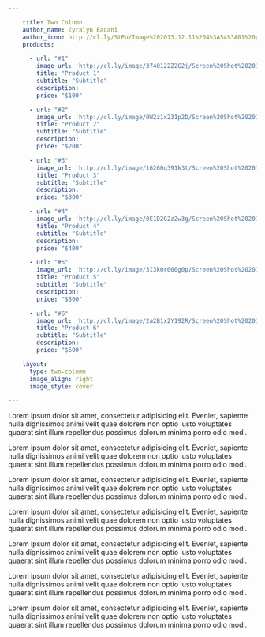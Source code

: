 ```yaml
---

    title: Two Column
    author_name: Zyralyn Bacani
    author_icon: http://cl.ly/StPu/Image%202013.12.11%204%3A54%3A01%20pm.png
    products:

      - url: "#1"
        image_url: 'http://cl.ly/image/3740122Z2G2j/Screen%20Shot%202013-12-13%20at%2011.51.59%20am.png'
        title: "Product 1"
        subtitle: "Subtitle"
        description:
        price: "$100"

      - url: "#2"
        image_url: 'http://cl.ly/image/0W2z1x231p2D/Screen%20Shot%202013-12-18%20at%206.28.32%20pm.png'
        title: "Product 2"
        subtitle: "Subtitle"
        description:
        price: "$200"

      - url: "#3"
        image_url: 'http://cl.ly/image/16260q391k3t/Screen%20Shot%202013-12-13%20at%2011.31.23%20am.png'
        title: "Product 3"
        subtitle: "Subtitle"
        description:
        price: "$300"

      - url: "#4"
        image_url: 'http://cl.ly/image/0E1D2G2z2w3g/Screen%20Shot%202013-12-13%20at%2011.32.49%20am.png'
        title: "Product 4"
        subtitle: "Subtitle"
        description:
        price: "$400"

      - url: "#5"
        image_url: 'http://cl.ly/image/3I3k0r000g0p/Screen%20Shot%202013-12-13%20at%2012.09.59%20pm.png'
        title: "Product 5"
        subtitle: "Subtitle"
        description:
        price: "$500"

      - url: "#6"
        image_url: 'http://cl.ly/image/2a2B1x2Y192R/Screen%20Shot%202013-12-13%20at%2011.32.09%20am.png'
        title: "Product 6"
        subtitle: "Subtitle"
        description:
        price: "$600"

    layout:
      type: two-column
      image_align: right
      image_style: cover

---
```


Lorem ipsum dolor sit amet, consectetur adipisicing elit. Eveniet, sapiente nulla dignissimos animi velit quae dolorem non optio iusto voluptates quaerat sint illum repellendus possimus dolorum minima porro odio modi.

Lorem ipsum dolor sit amet, consectetur adipisicing elit. Eveniet, sapiente nulla dignissimos animi velit quae dolorem non optio iusto voluptates quaerat sint illum repellendus possimus dolorum minima porro odio modi.

Lorem ipsum dolor sit amet, consectetur adipisicing elit. Eveniet, sapiente nulla dignissimos animi velit quae dolorem non optio iusto voluptates quaerat sint illum repellendus possimus dolorum minima porro odio modi.

Lorem ipsum dolor sit amet, consectetur adipisicing elit. Eveniet, sapiente nulla dignissimos animi velit quae dolorem non optio iusto voluptates quaerat sint illum repellendus possimus dolorum minima porro odio modi.

Lorem ipsum dolor sit amet, consectetur adipisicing elit. Eveniet, sapiente nulla dignissimos animi velit quae dolorem non optio iusto voluptates quaerat sint illum repellendus possimus dolorum minima porro odio modi.

Lorem ipsum dolor sit amet, consectetur adipisicing elit. Eveniet, sapiente nulla dignissimos animi velit quae dolorem non optio iusto voluptates quaerat sint illum repellendus possimus dolorum minima porro odio modi.

Lorem ipsum dolor sit amet, consectetur adipisicing elit. Eveniet, sapiente nulla dignissimos animi velit quae dolorem non optio iusto voluptates quaerat sint illum repellendus possimus dolorum minima porro odio modi.
